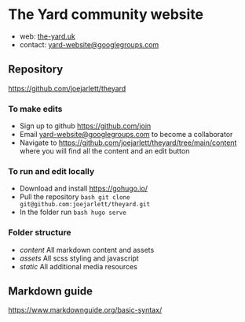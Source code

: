 # The Yard community website

- web: [the-yard.uk](https://the-yard.uk/)
- contact: yard-website@googlegroups.com

## Repository
https://github.com/joejarlett/theyard 

### To make edits 

- Sign up to github https://github.com/join
- Email yard-website@googlegroups.com to become a collaborator
- Navigate to https://github.com/joejarlett/theyard/tree/main/content where you will find all the content and an edit button

### To run and edit locally

- Download and install https://gohugo.io/
- Pull the repository ```bash git clone git@github.com:joejarlett/theyard.git```
- In the folder run ```bash hugo serve```

### Folder structure

- _content_ All markdown content and assets
- _assets_ All scss styling and javascript
- _static_ All additional media resources

## Markdown guide

https://www.markdownguide.org/basic-syntax/
